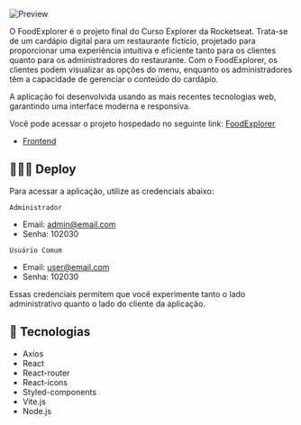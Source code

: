 
![Preview]([https://github.com/diegoscavone/to-do-list/blob/master/src/assets/preview.jpg](https://github.com/diegoscavone/to-do-list/blob/main/src/assets/preview.jpg))


O FoodExplorer é o projeto final do Curso Explorer da Rocketseat. Trata-se de um cardápio digital para um restaurante fictício, projetado para proporcionar uma experiência intuitiva e eficiente tanto para os clientes quanto para os administradores do restaurante. Com o FoodExplorer, os clientes podem visualizar as opções do menu, enquanto os administradores têm a capacidade de gerenciar o conteúdo do cardápio.

A aplicação foi desenvolvida usando as mais recentes tecnologias web, garantindo uma interface moderna e responsiva.

Você pode acessar o projeto hospedado no seguinte link: [FoodExplorer](https://foodexplorerscavone.netlify.app/)

* [Frontend](https://github.com/diegoscavone/foodexplorer-web)



## 👨🏻‍💻 Deploy

Para acessar a aplicação, utilize as credenciais abaixo:

`Administrador`

- Email: admin@email.com
- Senha: 102030


`Usuário Comum`
- Email: user@email.com
- Senha: 102030

Essas credenciais permitem que você experimente tanto o lado administrativo quanto o lado do cliente da aplicação.


## 🚀 Tecnologias

* Axios
* React
* React-router
* React-icons
* Styled-components
* Vite.js
* Node.js

